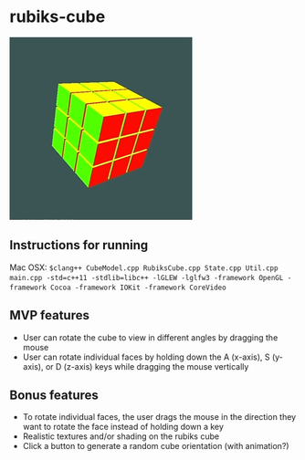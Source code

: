 # rubiks-cube

![](https://github.com/sophiavanvalkenburg/rubiks-cube/blob/master/demo.gif)

## Instructions for running
Mac OSX: `$clang++ CubeModel.cpp RubiksCube.cpp State.cpp Util.cpp main.cpp -std=c++11 -stdlib=libc++ -lGLEW -lglfw3 -framework OpenGL -framework Cocoa -framework IOKit -framework CoreVideo`

## MVP features
* User can rotate the cube to view in different angles by dragging the mouse
* User can rotate individual faces by holding down the A (x-axis), S (y-axis), or D (z-axis) keys while dragging the mouse vertically

## Bonus features
* To rotate individual faces, the user drags the mouse in the direction they want to rotate the face instead of holding down a key
* Realistic textures and/or shading on the rubiks cube
* Click a button to generate a random cube orientation (with animation?)

